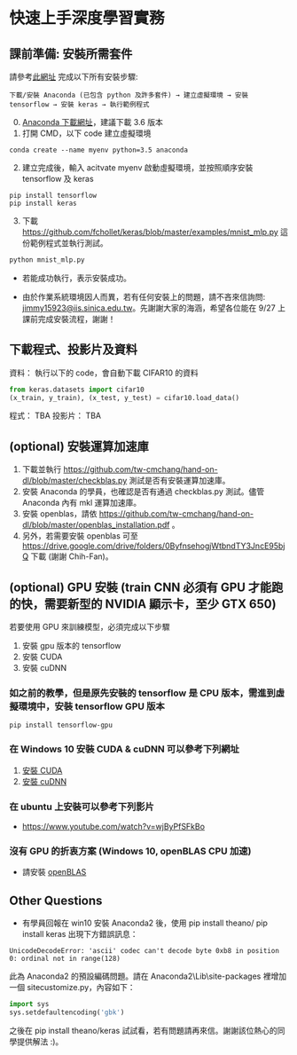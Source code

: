 # 快速上手深度學習實務
## 課前準備: 安裝所需套件
請參考[此網址](http://tensorflowkeras.blogspot.tw/2017/08/tensorflowkeraswindows_29.html?m=1) 完成以下所有安裝步驟:
```
下載/安裝 Anaconda (已包含 python 及許多套件) → 建立虛擬環境 → 安裝 tensorflow → 安裝 keras → 執行範例程式
```

0. [Anaconda 下載網址](https://www.anaconda.com/download/)，建議下載 3.6 版本
1. 打開 CMD，以下 code 建立虛擬環境
```
conda create --name myenv python=3.5 anaconda
```
2. 建立完成後，輸入 acitvate myenv 啟動虛擬環境，並按照順序安裝 tensorflow 及 keras
```
pip install tensorflow 
pip install keras
```
3. 下載 https://github.com/fchollet/keras/blob/master/examples/mnist_mlp.py 這份範例程式並執行測試。
```python
python mnist_mlp.py
```
+ 若能成功執行，表示安裝成功。


+ 由於作業系統環境因人而異，若有任何安裝上的問題，請不吝來信詢問: jimmy15923@iis.sinica.edu.tw。先謝謝大家的海涵，希望各位能在 9/27 上課前完成安裝流程，謝謝！

## 下載程式、投影片及資料
資料：
執行以下的 code，會自動下載 CIFAR10 的資料
```python
from keras.datasets import cifar10
(x_train, y_train), (x_test, y_test) = cifar10.load_data()
```
程式：
TBA
投影片：
TBA

## (optional) 安裝運算加速庫
1. 下載並執行 https://github.com/tw-cmchang/hand-on-dl/blob/master/checkblas.py 測試是否有安裝運算加速庫。
2. 安裝 Anaconda 的學員，也確認是否有通過 checkblas.py 測試。儘管 Anaconda 內有 mkl 運算加速庫。
3. 安裝 openblas，請依 https://github.com/tw-cmchang/hand-on-dl/blob/master/openblas_installation.pdf 。
4. 另外，若需要安裝 openblas 可至 https://drive.google.com/drive/folders/0ByfnsehogjWtbndTY3JncE95bjQ 下載 (謝謝 Chih-Fan)。

## (optional) GPU 安裝 (train CNN 必須有 GPU 才能跑的快，需要新型的 NVIDIA 顯示卡，至少 GTX 650)
若要使用 GPU 來訓練模型，必須完成以下步驟
1. 安裝 gpu 版本的 tensorflow
2. 安裝 CUDA
3. 安裝 cuDNN

### 如之前的教學，但是原先安裝的 tensorflow 是 CPU 版本，需進到虛擬環境中，安裝 tensorflow GPU 版本
```
pip install tensorflow-gpu
```

### 在 Windows 10 安裝 CUDA & cuDNN 可以參考下列網址
1. [安裝 CUDA](http://ankivil.com/installing-keras-theano-and-dependencies-on-windows-10/)
2. [安裝 cuDNN](http://ankivil.com/making-theano-faster-with-cudnn-and-cnmem-on-windows-10/)

### 在 ubuntu 上安裝可以參考下列影片
* https://www.youtube.com/watch?v=wjByPfSFkBo

### 沒有 GPU 的折衷方案 (Windows 10, openBLAS CPU 加速)
* 請安裝 [openBLAS](https://github.com/chihfanhsu/dnn_hand_by_hand/blob/master/openblas_install.pdf)

## Other Questions
+ 有學員回報在 win10 安裝 Anaconda2 後，使用 pip install theano/ pip install keras 出現下方錯誤訊息：
```pyhon
UnicodeDecodeError: 'ascii' codec can't decode byte 0xb8 in position 0: ordinal not in range(128)
```
此為 Anaconda2 的預設編碼問題。請在 Anaconda2\Lib\site-packages 裡增加一個 sitecustomize.py，內容如下：
```python
import sys 
sys.setdefaultencoding('gbk')
```
之後在 pip install theano/keras 試試看，若有問題請再來信。謝謝該位熱心的同學提供解法 :)。
